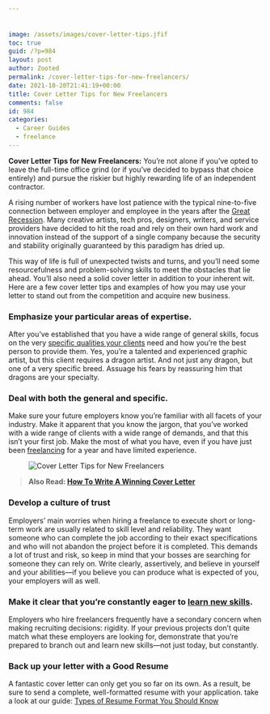 ```yaml
---


image: /assets/images/cover-letter-tips.jfif
toc: true
guid: /?p=984
layout: post
author: Zooted
permalink: /cover-letter-tips-for-new-freelancers/
date: 2021-10-20T21:41:19+00:00
title: Cover Letter Tips for New Freelancers
comments: false
id: 984
categories:
  - Career Guides
  - freelance
---
```

**Cover Letter Tips for New Freelancers:** You&#8217;re not alone if you&#8217;ve opted to leave the full-time office grind (or if you&#8217;ve decided to bypass that choice entirely) and pursue the riskier but highly rewarding life of an independent contractor.

A rising number of workers have lost patience with the typical nine-to-five connection between employer and employee in the years after the [Great Recession](https://en.wikipedia.org/wiki/Great_Recession). Many creative artists, tech pros, designers, writers, and service providers have decided to hit the road and rely on their own hard work and innovation instead of the support of a single company because the security and stability originally guaranteed by this paradigm has dried up.

This way of life is full of unexpected twists and turns, and you&#8217;ll need some resourcefulness and problem-solving skills to meet the obstacles that lie ahead. You&#8217;ll also need a solid cover letter in addition to your inherent wit. Here are a few cover letter tips and examples of how you may use your letter to stand out from the competition and acquire new business.

 
### **Emphasize your particular areas of expertise.**

After you&#8217;ve established that you have a wide range of general skills, focus on the very [specific qualities your clients](/employer-how-to-find-the-best-candidate-with-the-skills-you-need/) need and how you&#8217;re the best person to provide them. Yes, you&#8217;re a talented and experienced graphic artist, but this client requires a dragon artist. And not just any dragon, but one of a very specific breed. Assuage his fears by reassuring him that dragons are your specialty.

 

### **Deal with both the general and specific.**

Make sure your future employers know you&#8217;re familiar with all facets of your industry. Make it apparent that you know the jargon, that you&#8217;ve worked with a wide range of clients with a wide range of demands, and that this isn&#8217;t your first job. Make the most of what you have, even if you have just been [freelancing](/category/work-from-home/) for a year and have limited experience.

<figure class="wp-block-image size-full">

<img loading="lazy" width="735" height="598" src="/wp-content/uploads/2021/10/Cover-Letter-Tips-for-New-Freelancers.jpg" alt="Cover Letter Tips for New Freelancers" class="wp-image-985" srcset="/wp-content/uploads/2021/10/Cover-Letter-Tips-for-New-Freelancers.jpg 735w, /wp-content/uploads/2021/10/Cover-Letter-Tips-for-New-Freelancers-300x244.jpg 300w" sizes="(max-width: 735px) 100vw, 735px" /> </figure> 

<blockquote class="wp-block-quote">
  <p>
    <strong>Also Read: <a href="/how-to-write-a-winning-cover-letter/">How To Write A Winning Cover Letter</a></strong>
  </p>
</blockquote>



### **Develop a culture of trust**

Employers&#8217; main worries when hiring a freelance to execute short or long-term work are usually related to skill level and reliability. They want someone who can complete the job according to their exact specifications and who will not abandon the project before it is completed. This demands a lot of trust and risk, so keep in mind that your bosses are searching for someone they can rely on. Write clearly, assertively, and believe in yourself and your abilities—if you believe you can produce what is expected of you, your employers will as well.



### **Make it clear that you&#8217;re constantly eager to [learn new skills](/how-to-learn-new-skills-for-your-resume/).**

Employers who hire freelancers frequently have a secondary concern when making recruiting decisions: rigidity. If your previous projects don&#8217;t quite match what these employers are looking for, demonstrate that you&#8217;re prepared to branch out and learn new skills—not just today, but constantly.



### **Back up your letter with a Good Resume**

A fantastic cover letter can only get you so far on its own. As a result, be sure to send a complete, well-formatted resume with your application. take a look at our guide: [Types of Resume Format You Should Know](/types-of-resume-format-you-should-know/)

